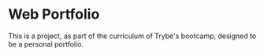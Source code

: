 # Web Portfolio

This is a project, as part of the curriculum of Trybe's bootcamp, designed to be a personal portfolio.
